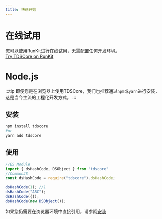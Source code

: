 ```yaml
---
title: 快速开始
---
```


# 在线试用
您可以使用RunKit进行在线试用，无需配置任何开发环境。     
[Try TDSCore on RunKit](https://npm.runkit.com/tdscore)



# Node.js
:::tip
即便您是在浏览器上使用TDSCore，我们也推荐通过`npm`或`yarn`进行安装，这是当今主流的工程化开发方式。
:::
## 安装
```sh
npm install tdscore
#or
yarn add tdscore
```

## 使用
```typescript
//ES Module
import { dsHashCode, DSObject } from "tdscore"
//CommonJS
const dsHashCode = require("tdscore").dsHashCode;

dsHashCode(1); //1
dsHashCode("ABC");
dsHashCode({});
dsHashCode(new DSObject());
```

如果您仍需要在浏览器环境中直接引用，请参阅[安装](/docs/guide/installation)
